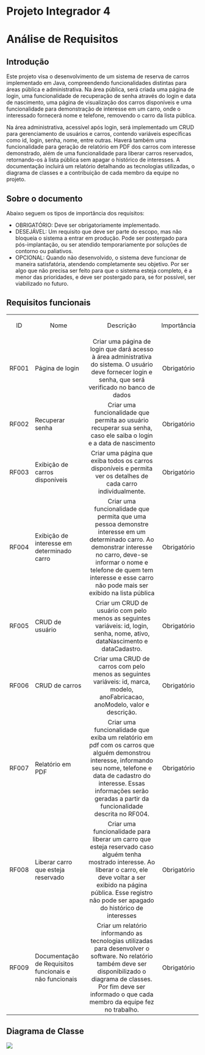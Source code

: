 # Projeto Integrador 4

<h1> Análise de Requisitos </h1>

<h2> Introdução </h2>

Este projeto visa o desenvolvimento de um sistema de reserva de carros implementado em Java, compreendendo funcionalidades distintas para áreas pública e administrativa. Na área pública, será criada uma página de login, uma funcionalidade de recuperação de senha através do login e data de nascimento, uma página de visualização dos carros disponíveis e uma funcionalidade para demonstração de interesse em um carro, onde o interessado fornecerá nome e telefone, removendo o carro da lista pública.

Na área administrativa, acessível após login, será implementado um CRUD para gerenciamento de usuários e carros, contendo variáveis específicas como id, login, senha, nome, entre outras. Haverá também uma funcionalidade para geração de relatório em PDF dos carros com interesse demonstrado, além de uma funcionalidade para liberar carros reservados, retornando-os à lista pública sem apagar o histórico de interesses. A documentação incluirá um relatório detalhando as tecnologias utilizadas, o diagrama de classes e a contribuição de cada membro da equipe no projeto.

<h2> Sobre o documento </h2>
Abaixo seguem os tipos de importância dos requisitos:

- OBRIGATÓRIO: Deve ser obrigatoriamente implementado.
- DESEJÁVEL: Um requisito que deve ser parte do escopo, mas não bloqueia o sistema a entrar em produção. Pode ser postergado para pós-implantação, ou ser atendido temporariamente por soluções de contorno ou paliativos.
- OPCIONAL: Quando não desenvolvido, o sistema deve funcionar de maneira satisfatória, atendendo completamente seu objetivo. Por ser algo que não precisa ser feito para que o sistema esteja completo, é a menor das prioridades, e deve ser postergado para, se for possível, ser viabilizado no futuro.

<h2> Requisitos funcionais </h2>
<table>
  <tr>
    <td align="center">
      <p>ID</p>
    </td>
    <td align="center">
    Nome
    </td>
    <td align="center">
      <p>Descrição</p>
    </td>
    <td align="center">
    Importância
    </td>
  </tr>
  
   <tr>
    <td align="center">
      <p>RF001</p>
    </td>
    <td>
      <p>
        Página de login
      </p>
    </td>
     <td align="center">
       Criar uma página de login que dará acesso à área administrativa do sistema. O usuário deve fornecer login e senha, que será verificado no banco de dados
     </td>
     <td align="center">
       Obrigatório
     </td>
  </tr>
  <tr>

  <tr>
    <td align="center">
      <p>RF002</p>
    </td>
    <td>
      <p>
        Recuperar senha
      </p>
    </td>
     <td align="center">
       Criar uma funcionalidade que permita ao usuário recuperar sua senha, caso ele saiba o login e a data de nascimento
     </td>
     <td align="center">
       Obrigatório
     </td>
  </tr>
  <tr>

  <tr>
    <td align="center">
      <p>RF003</p>
    </td>
    <td>
      <p>
        Exibição de carros disponíveis
      </p>
    </td>
     <td align="center">
       Criar uma página que exiba todos os carros disponíveis e permita ver os detalhes de cada carro individualmente.
     </td>
     <td align="center">
       Obrigatório
     </td>
  </tr>
  <tr>

  <tr>
    <td align="center">
      <p>RF004</p>
    </td>
    <td>
      <p>
        Exibição de interesse em determinado carro
      </p>
    </td>
     <td align="center">
       Criar uma funcionalidade que permita que uma pessoa demonstre interesse em um determinado carro. Ao demonstrar interesse no carro, deve-se informar o nome e telefone de quem tem interesse e esse carro não pode mais ser exibido na lista pública
     </td>
     <td align="center">
       Obrigatório
     </td>
  </tr>
  <tr>

  <tr>
    <td align="center">
      <p>RF005</p>
    </td>
    <td>
      <p>
        CRUD de usuário
      </p>
    </td>
     <td align="center">
       Criar um CRUD de usuário com pelo menos as seguintes variáveis: id, login, senha, nome, ativo, dataNascimento e dataCadastro.
     </td>
     <td align="center">
       Obrigatório
     </td>
  </tr>
  <tr>

  <tr>
    <td align="center">
      <p>RF006</p>
    </td>
    <td>
      <p>
        CRUD de carros
      </p>
    </td>
     <td align="center">
       Criar uma CRUD de carros com pelo menos as seguintes variáveis: id, marca, modelo, anoFabricacao, anoModelo, valor e descrição.
     </td>
     <td align="center">
       Obrigatório
     </td>
  </tr>
  <tr>

  <tr>
    <td align="center">
      <p>RF007</p>
    </td>
    <td>
      <p>
        Relatório em PDF
      </p>
    </td>
     <td align="center">
       Criar uma funcionalidade que exiba um relatório em pdf com os carros que alguém demonstrou interesse, informando seu nome, telefone e data de cadastro do interesse. Essas informações serão geradas a partir da funcionalidade descrita no RF004.
     </td>
     <td align="center">
       Obrigatório
     </td>
  </tr>
  <tr>

  <tr>
    <td align="center">
      <p>RF008</p>
    </td>
    <td>
      <p>
        Liberar carro que esteja reservado
      </p>
    </td>
     <td align="center">
       Criar uma funcionalidade para liberar um carro que esteja reservado caso alguém tenha mostrado interesse. Ao liberar o carro, ele deve voltar a ser exibido na página pública. Esse registro não pode ser apagado do histórico de interesses
     </td>
     <td align="center">
       Obrigatório
     </td>
  </tr>
  <tr>

  <tr>
    <td align="center">
      <p>RF009</p>
    </td>
    <td>
      <p>
        Documentação de Requisitos funcionais e não funcionais
      </p>
    </td>
     <td align="center">
       Criar um relatório informando as tecnologias utilizadas para desenvolver o software. No relatório também deve ser disponibilizado o diagrama de classes. Por fim deve ser informado o que cada membro da equipe fez no trabalho.
     </td>
     <td align="center">
       Obrigatório
     </td>
  </tr>
  <tr>

</table>

<h2>Diagrama de Classe</h2>
<img src="https://www.imagemhost.com.br/image/JTaX">
